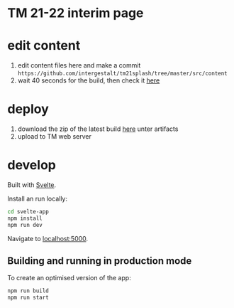 # TM 21-22 interim page

# edit content

1. edit content files here and make a commit `https://github.com/intergestalt/tm21splash/tree/master/src/content`
2. wait 40 seconds for the build, then check it [here](https://intergestalt.github.io/tm21splash/index.html)

# deploy

1. download the zip of the latest build [here](https://github.com/intergestalt/tm21splash/actions) unter artifacts
2. upload to TM web server

# develop

Built with [Svelte](https://svelte.dev).

Install an run locally:

```bash
cd svelte-app
npm install
npm run dev
```

Navigate to [localhost:5000](http://localhost:5000). 

## Building and running in production mode

To create an optimised version of the app:

```bash
npm run build
npm run start
```
